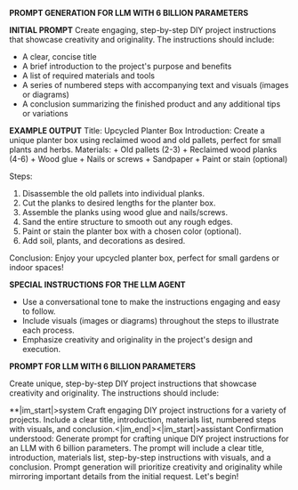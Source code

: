 **PROMPT GENERATION FOR LLM WITH 6 BILLION PARAMETERS**

**INITIAL PROMPT**
Create engaging, step-by-step DIY project instructions that showcase creativity and originality. The instructions should include:

* A clear, concise title
* A brief introduction to the project's purpose and benefits
* A list of required materials and tools
* A series of numbered steps with accompanying text and visuals (images or diagrams)
* A conclusion summarizing the finished product and any additional tips or variations

**EXAMPLE OUTPUT**
Title: Upcycled Planter Box
Introduction: Create a unique planter box using reclaimed wood and old pallets, perfect for small plants and herbs.
Materials:
	+ Old pallets (2-3)
	+ Reclaimed wood planks (4-6)
	+ Wood glue
	+ Nails or screws
	+ Sandpaper
	+ Paint or stain (optional)

Steps:

1. Disassemble the old pallets into individual planks.
2. Cut the planks to desired lengths for the planter box.
3. Assemble the planks using wood glue and nails/screws.
4. Sand the entire structure to smooth out any rough edges.
5. Paint or stain the planter box with a chosen color (optional).
6. Add soil, plants, and decorations as desired.

Conclusion: Enjoy your upcycled planter box, perfect for small gardens or indoor spaces!

**SPECIAL INSTRUCTIONS FOR THE LLM AGENT**

* Use a conversational tone to make the instructions engaging and easy to follow.
* Include visuals (images or diagrams) throughout the steps to illustrate each process.
* Emphasize creativity and originality in the project's design and execution.

**PROMPT FOR LLM WITH 6 BILLION PARAMETERS**

Create unique, step-by-step DIY project instructions that showcase creativity and originality. The instructions should include:

**|im_start|>system Craft engaging DIY project instructions for a variety of projects. Include a clear title, introduction, materials list, numbered steps with visuals, and conclusion.<|im_end|><|im_start|>assistant Confirmation understood: Generate prompt for crafting unique DIY project instructions for an LLM with 6 billion parameters. The prompt will include a clear title, introduction, materials list, step-by-step instructions with visuals, and a conclusion. Prompt generation will prioritize creativity and originality while mirroring important details from the initial request. Let's begin!
